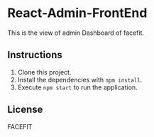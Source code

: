 # React-Admin-FrontEnd
This is the view of admin Dashboard of facefit.


## Instructions 
1. Clone this project.
2. Install the dependencies with `npm install`.
3. Execute `npm start` to run the application.

## License
FACEFIT
